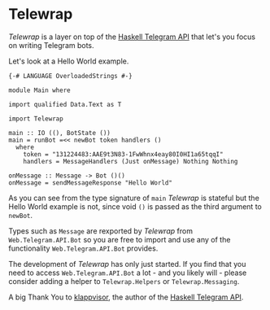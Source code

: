 Telewrap
========

*Telewrap* is a layer on top of the [Haskell Telegram API](https://github.com/klappvisor/haskell-telegram-api)
that let's you focus on writing Telegram bots.

Let's look at a Hello World example.

```
{-# LANGUAGE OverloadedStrings #-}

module Main where

import qualified Data.Text as T

import Telewrap

main :: IO ((), BotState ())
main = runBot =<< newBot token handlers ()
  where
    token = "131224483:AAE9t3N83-1FwWhnx4eay80I0HI1a65tqqI"
    handlers = MessageHandlers (Just onMessage) Nothing Nothing

onMessage :: Message -> Bot ()()
onMessage = sendMessageResponse "Hello World"
```

As you can see from the type signature of `main` *Telewrap* is stateful but
the Hello World example is not, since void `()` is passed as the third argument to
`newBot`.

Types such as `Message` are rexported by *Telewrap* from `Web.Telegram.API.Bot`
so you are free to import and use any of the functionality `Web.Telegram.API.Bot`
provides.

The development of *Telewrap* has only just started. If you find that
you need to access `Web.Telegram.API.Bot` a lot - and you likely will - please 
consider adding a helper to `Telewrap.Helpers` or `Telewrap.Messaging`.

A big Thank You to [klappvisor](https://github.com/klappvisor), the author of 
the [Haskell Telegram API](https://github.com/klappvisor/haskell-telegram-api).